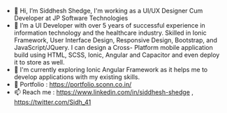 - 👋 Hi, I’m Siddhesh Shedge, I'm working as a UI/UX Designer Cum Developer at JP Software Technologies
- 👀 I’m a UI Developer with over 5 years of successful experience in information technology and the healthcare industry. Skilled in Ionic Framework, User Interface Design, Responsive Design, Bootstrap, and JavaScript/JQuery. I can design a Cross- Platform mobile application build using HTML, SCSS, Ionic, Angular and Capacitor and even deploy it to store as well.
- 🌱 I'm currently exploring Ionic Angular Framework as it helps me to develop applications with my existing skills.
- 💞️ Portfolio : https://portfolio.sconn.co.in/
- 📫 Reach me : https://www.linkedin.com/in/siddhesh-shedge , https://twitter.com/Sidh_41

<!---
sidh41/sidh41 is a ✨ special ✨ repository because its `README.md` (this file) appears on your GitHub profile.
You can click the Preview link to take a look at your changes.
--->
